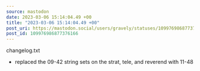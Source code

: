 ```yaml
---
source: mastodon
date: 2023-03-06 15:14:04.49 +00
title: "2023-03-06 15:14:04.49 +00"
post_uri: https://mastodon.social/users/gravely/statuses/109976986877376166
post_id: 109976986877376166
---
```

changelog.txt

- replaced the 09-42 string sets on the strat, tele, and reverend with 11-48



